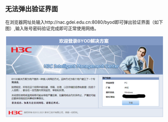 ## 无法弹出验证界面

在浏览器网址处输入http://nac.gdei.edu.cn:8080/byod即可弹出验证界面（如下图）,输入账号密码验证完成即可正常使用网络。

![img](./assets/1711774782843-1.png)